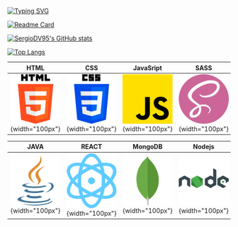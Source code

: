 [![Typing SVG](https://readme-typing-svg.demolab.com?font=Fira+Code&pause=1600&color=4280F7&random=false&width=680&height=60&lines=%3Cp%3EHola+soy+Sergio+Daza%F0%9F%99%8B%E2%80%8D%E2%99%82%EF%B8%8F%3C%2Fp%3E;%3Cp%3EProgramador+Web+Full-Stack%F0%9F%92%BB%3C%2Fp%3E;%3Cp%3EConozco+m%C3%BAltiples+lenguajes+de+programaci%C3%B3n%F0%9F%98%8E%3C%2Fp%3E;%3Cp%3EUtilizo+varios+frameworks+y+librer%C3%ADas%F0%9F%93%96%3C%2Fp%3E;%3Cp%3EConstruyo+sitios+web+desde+simples+a+complejos%F0%9F%94%A7%3C%2Fp%3E)](https://git.io/typing-svg)

[![Readme Card](https://github-readme-stats.vercel.app/api/pin/?username=SergioDV95&repo=Polar_Ecommerce&bg_color=90,0C0E0D,07022F&text_color=FFFFFF)](https://github.com/SergioDV95/github-readme-stats)

[![SergioDV95's GitHub stats](https://github-readme-stats.vercel.app/api?username=SergioDV95&bg_color=90,0C0E0D,07022F&text_color=FFFFFF)](https://github.com/SergioDV95/github-readme-stats)

[![Top Langs](https://github-readme-stats.vercel.app/api/top-langs/?username=SergioDV95&langs_count=10&layout=compact&bg_color=90,0C0E0D,07022F&text_color=FFFFFF)](https://github.com/SergioDV95/github-readme-stats)

| HTML | CSS | JavaSript | SASS | Python | PHP | TypeScript |
|---|---|---|---|---|---|---|
| ![HTML](html-5_5968267.png) {width="100px"} | ![CSS](css-3_5968242.png) {width="100px"} | ![JavaSript](js_5968292.png) {width="100px"} | ![SASS](sass_5968358.png) {width="100px"} | ![Python](python_5968350.png) {width="100px"} | ![PHP](php_5968332.png) {width="100px"} | ![TypeScript](typescript_5968381.png) {width="100px"} |

| JAVA | REACT | MongoDB | Nodejs | Express | WordPress | Mongoose |
|---|---|---|---|---|---|---|
| ![JAVA](java_5968282.png) {width="100px"} | ![REACT](orbit_11378693.png) {width="100px"} | ![MongoDB](mongodb_logo_icon_170943.png) {width="100px"} | ![Nodejs](node.png) {width="100px"} | ![Express](express.png) {width="100px"} | ![Express](WP.png) {width="100px"} | ![Mongoose](mongoose.png) {width="100px"} |
